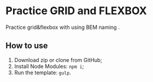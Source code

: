 # Practice GRID and FLEXBOX
Practice grid&amp;flexbox with using BEM naming .
## How to use
<ol>
    <li>Download zip or clone from GitHub;</li>
    <li>Install Node Modules: <code>npm i</code>;</li>
    <li>Run the template: <code>gulp</code>.</li>
</ol>
